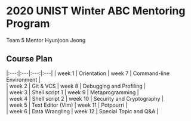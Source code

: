 # 2020 UNIST Winter ABC Mentoring Program

Team 5 Mentor Hyunjoon Jeong

## Course Plan  
|:---:|:---|:---:|:---|
| week 1 | Orientation       | week 7  | Command-line Environment  |  
| week 2 | Git & VCS         | week 8  | Debugging and Profiling   |  
| week 3 | Shell script 1    | week 9  | Metaprogramming           |  
| week 4 | Shell script 2    | week 10 | Security and Cryptography |  
| week 5 | Text Editor (Vim) | week 11 | Potpourri                 |  
| week 6 | Data Wrangling    | week 12 | Special Topic and Q&A     |  
